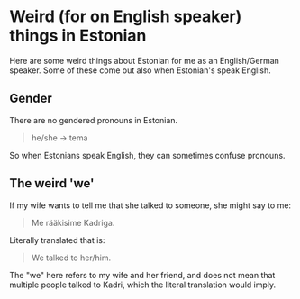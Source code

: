 # Weird (for on English speaker) things in Estonian

Here are some weird things about Estonian for me as an English/German speaker. Some of these come out also when Estonian's speak English. 

## Gender

There are no gendered pronouns in Estonian. 

> he/she -> tema

So when Estonians speak English, they can sometimes confuse pronouns.

## The weird 'we'

If my wife wants to tell me that she talked to someone, she might say to me:

> Me rääkisime Kadriga. 

Literally translated that is:

> We talked to her/him.

The "we" here refers to my wife and her friend, and does not mean that multiple people talked to Kadri, which the literal translation would imply. 

